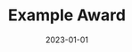 ---
title: "Example Award"
date: 2023-01-01
description: "A prestigious award for outstanding contributions"
organization: "Example Organization"
url: "https://example.com"
--- 